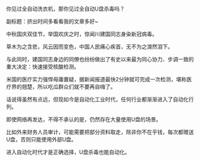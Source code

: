 你见过全自动洗衣机，那你见过全自动U盘杀毒吗？

副标题：挤出时间多看看我的文章多好~



中秋国庆双佳节，举国欢庆之时，惊闻川建国同志身染新冠病毒。

草木为之含悲，风云因而变色，中国人民痛心疾首，无不为之潸然泪下。

与此同时，建国同志身边的同僚也纷纷做出了有史以来最为同心协力、步调一致的重大决定：快速接受核酸检测。

米国的医疗实力强悍毋庸置疑，据新闻报道最快2分钟就可完成一次检测，堪称医疗界的翘楚，所以吃瓜群众们就不要再自嗨了。



话说得虽然有点远，但现如今是自动化工业时代，任何行业都渐渐进入了自动化行列。

即使网络再发达，不得不承认的是，仍然存在大量使用U盘的场景。

比如外来财务人员审计，可能需要把部分资料取走，除非你不在乎钱，每次都赠送U盘，否则只能使用外部U盘。

进入自动化时代才是正确选择，U盘杀毒也能自动化。

